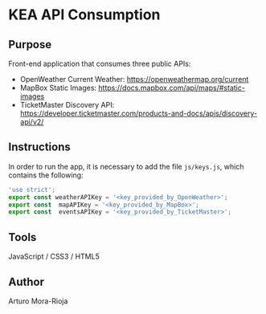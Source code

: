 # KEA API Consumption

## Purpose
Front-end application that consumes three public APIs:
- OpenWeather Current Weather: https://openweathermap.org/current
- MapBox Static Images: https://docs.mapbox.com/api/maps/#static-images
- TicketMaster Discovery API: https://developer.ticketmaster.com/products-and-docs/apis/discovery-api/v2/

## Instructions

In order to run the app, it is necessary to add the file `js/keys.js`, which contains the following:
```javascript
'use strict';
export const weatherAPIKey = '<key_provided_by_OpenWeather>';
export const  mapAPIKey = '<key_provided_by_MapBox>';
export const  eventsAPIKey = '<key_provided_by_TicketMaster>';
```

## Tools
JavaScript / CSS3 / HTML5

## Author
Arturo Mora-Rioja